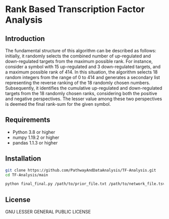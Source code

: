 # Rank Based Transcription Factor Analysis


## Introduction

The fundamental structure of this algorithm can be described as follows: initially, it randomly selects the combined number of up-regulated and down-regulated targets from the maximum possible rank. For instance, consider a symbol with 15 up-regulated and 3 down-regulated targets, and a maximum possible rank of 414. In this situation, the algorithm selects 18 random integers from the range of 0 to 414 and generates a secondary list representing the reverse ranking of the 18 randomly chosen numbers. Subsequently, it identifies the cumulative up-regulated and down-regulated targets from the 18 randomly chosen ranks, considering both the positive and negative perspectives. The lesser value among these two perspectives is deemed the final rank-sum for the given symbol.




## Requirements

- Python 3.8 or higher
- numpy 1.19.2 or higher
- pandas 1.1.3 or higher



## Installation

```bash
git clone https://github.com/PathwayAndDataAnalysis/TF-Analysis.git
cd TF-Analysis/main

python final_final.py /path/to/prior_file.txt /path/to/network_file.tsv 10000
```



## License

GNU LESSER GENERAL PUBLIC LICENSE



